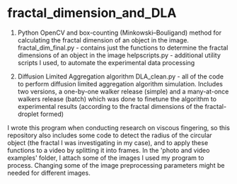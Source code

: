 # fractal_dimension_and_DLA
1. Python OpenCV and box-counting (Minkowski–Bouligand) method for calculating the fractal dimension of an object in the image. 
fractal_dim_final.py - contains just the functions to determine the fractal dimensions of an object in the image 
helpscripts.py - additional utility scripts I used, to automate the experimental data processing

2. Diffusion Limited Aggregation algorithm
DLA_clean.py - all of the code to perform diffusion limited aggregation algorithm simulation. Includes two versions, a one-by-one walker release (simple) and a many-at-once walkers release (batch) which was done to finetune the algorithm to experimental results (according to the fractal dimensions of the fractal-droplet formed)


I wrote this program when conducting research on viscous fingering, so this repository also includes some code to detect the radius of the circular object (the fractal I was investigating in my case), and to apply these functions to a video by splitting it into frames.
In the 'photo and video examples' folder, I attach some of the images I used my program to process. Changing some of the image preprocessing parameters might be needed for different images. 



